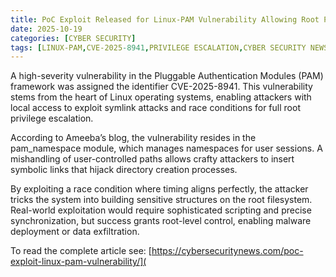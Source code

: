 ```yaml
---
title: PoC Exploit Released for Linux-PAM Vulnerability Allowing Root Privilege Escalation
date: 2025-10-19
categories: [CYBER SECURITY]
tags: [LINUX-PAM,CVE-2025-8941,PRIVILEGE ESCALATION,CYBER SECURITY NEWS]
---
```


A high-severity vulnerability in the Pluggable Authentication Modules (PAM) framework was assigned the identifier CVE-2025-8941. This vulnerability stems from the heart of Linux operating systems, enabling attackers with local access to exploit symlink attacks and race conditions for full root privilege escalation.

According to Ameeba’s blog, the vulnerability resides in the pam_namespace module, which manages namespaces for user sessions. A mishandling of user-controlled paths allows crafty attackers to insert symbolic links that hijack directory creation processes.

By exploiting a race condition where timing aligns perfectly, the attacker tricks the system into building sensitive structures on the root filesystem. Real-world exploitation would require sophisticated scripting and precise synchronization, but success grants root-level control, enabling malware deployment or data exfiltration.

To read the complete article see: [https://cybersecuritynews.com/poc-exploit-linux-pam-vulnerability/](